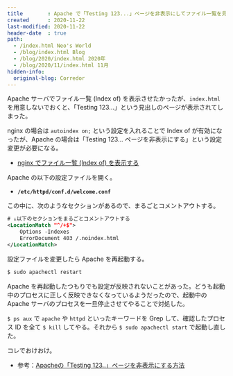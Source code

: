 ```yaml
---
title        : Apache で「Testing 123...」ページを非表示にしてファイル一覧を見せたい
created      : 2020-11-22
last-modified: 2020-11-22
header-date  : true
path:
  - /index.html Neo's World
  - /blog/index.html Blog
  - /blog/2020/index.html 2020年
  - /blog/2020/11/index.html 11月
hidden-info:
  original-blog: Corredor
---
```


Apache サーバでファイル一覧 (Index of) を表示させたかったが、`index.html` を用意しないでおくと、「Testing 123...」という見出しのページが表示されてしまった。

nginx の場合は `autoindex on;` という設定を入れることで Index of が有効になったが、Apache の場合は「Testing 123... ページを非表示にする」という設定変更が必要になる。

- [nginx でファイル一覧 (Index of) を表示する](/blog/2020/06/06-01.html)

Apache の以下の設定ファイルを開く。

- **`/etc/httpd/conf.d/welcome.conf`**

この中に、次のようなセクションがあるので、まるごとコメントアウトする。

```xml
# ↓以下のセクションをまるごとコメントアウトする
<LocationMatch "^/+$">
    Options -Indexes
    ErrorDocument 403 /.noindex.html
</LocationMatch>
```

設定ファイルを変更したら Apache を再起動する。

```bash
$ sudo apachectl restart
```

Apache を再起動したつもりでも設定が反映されないことがあった。どうも起動中のプロセスに正しく反映できなくなっているようだったので、起動中の Apache サーバのプロセスを一旦停止させてやることで対処した。

`$ ps aux` で `apache` や `httpd` といったキーワードを Grep して、確認したプロセス ID を全て `$ kill` してやる。それから `$ sudo apachectl start` で起動し直した。

コレでおけおけ。

- 参考：[Apacheの「Testing 123..」ページを非表示にする方法](https://2lat.net/it/apache-test-page-disabled)
